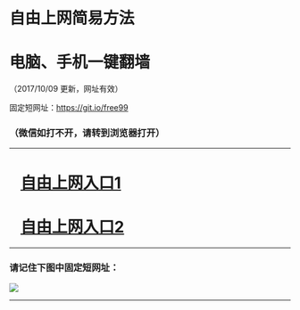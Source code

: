 ﻿# 自由上网简易方法

# 电脑、手机一键翻墙

（2017/10/09 更新，网址有效）

固定短网址：https://git.io/free99

### （微信如打不开，请转到浏览器打开）


***





# &nbsp;&nbsp; <a href="http://ft208228161.fwq-tz-1001.info/fwqtz01.html?t=100900129795 " target="_blank">自由上网入口1</a>
# &nbsp;&nbsp; <a href="http://ft1846613811.fwq-tz-1002.info/fwqtz02.html?t=100900131149 " target="_blank">自由上网入口2</a>
***

### 请记住下图中固定短网址：

<img src="https://s3-us-west-2.amazonaws.com/fwq-1001/yjfq-20170905okok.png" /> 


***

